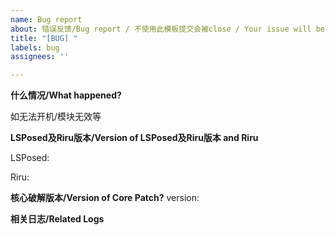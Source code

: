 ```yaml
---
name: Bug report
about: 错误反馈/Bug report / 不使用此模板提交会被close / Your issue will be close if not following this template
title: "[BUG] "
labels: bug
assignees: ''

---
```




**什么情况/What happened?**

如无法开机/模块无效等

**LSPosed及Riru版本/Version of LSPosed及Riru版本 and Riru**

LSPosed:

Riru:

**核心破解版本/Version of Core Patch?**
version:

**相关日志/Related Logs**


